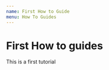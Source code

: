 ```yaml
---
name: First How to Guide
menu: How To Guides
---
```


# First How to guides

This is a first tutorial
